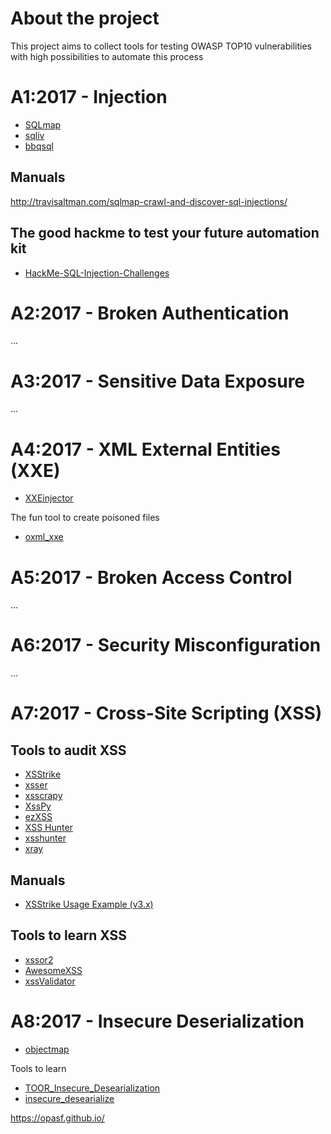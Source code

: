 # About the project

This project aims to collect tools for testing OWASP TOP10 vulnerabilities with high possibilities to automate this process

# A1:2017 - Injection

* [SQLmap](https://github.com/sqlmapproject/sqlmap)
* [sqliv](https://github.com/the-robot/sqliv)
* [bbqsql](https://github.com/Neohapsis/bbqsql)

## Manuals
http://travisaltman.com/sqlmap-crawl-and-discover-sql-injections/

## The good hackme to test your future automation kit
* [HackMe-SQL-Injection-Challenges](https://github.com/breakthenet/HackMe-SQL-Injection-Challenges)

# A2:2017 - Broken Authentication
...

# A3:2017 - Sensitive Data Exposure
...

# A4:2017 - XML External Entities (XXE)

* [XXEinjector](https://github.com/enjoiz/XXEinjector)

The fun tool to create poisoned files
* [oxml_xxe](https://github.com/BuffaloWill/oxml_xxe)

# A5:2017 - Broken Access Control
...

# A6:2017 - Security Misconfiguration
...

# A7:2017 - Cross-Site Scripting (XSS)

## Tools to audit XSS
* [XSStrike](https://github.com/s0md3v/XSStrike)
* [xsser](https://github.com/epsylon/xsser)
* [xsscrapy](https://github.com/DanMcInerney/xsscrapy)
* [XssPy](https://github.com/faizann24/XssPy)
* [ezXSS](https://github.com/ssl/ezXSS)
* [XSS Hunter](https://xsshunter.com/features)
* [xsshunter](https://github.com/mandatoryprogrammer/xsshunter)
* [xray](https://github.com/chaitin/xray)

## Manuals
* [XSStrike Usage Example (v3.x)](https://www.cyberpunk.rs/xsstrike-usage-example-v3-x)

## Tools to learn XSS
* [xssor2](https://github.com/evilcos/xssor2)
* [AwesomeXSS](https://github.com/s0md3v/AwesomeXSS)
* [xssValidator](https://github.com/nVisium/xssValidator)

# A8:2017 - Insecure Deserialization
* [objectmap](https://github.com/georlav/objectmap)

Tools to learn
* [TOOR_Insecure_Desearialization](https://github.com/Furduhlutur/TOOR_Insecure_Deserialization)
* [insecure_desearialize](https://github.com/Zeerg/insecure_deserialize)


https://opasf.github.io/
